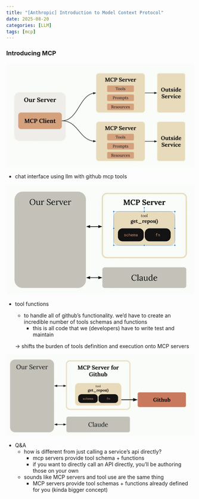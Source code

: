 ```yaml
---
title: "[Anthropic] Introduction to Model Context Protocol"
date: 2025-08-20
categories: [LLM]
tags: [mcp]
---
```


### Introducing MCP

![1st_image](./assets/1.png)

- chat interface using llm with github mcp tools

![2nd_image](./assets/2.png)

- tool functions
    - to handle all of github’s functionality. we’d have to create an incredible number of tools schemas and functions
        - this is all code that we (developers) have to write test and maintain
    
    → shifts the burden of tools definition and execution onto MCP servers
    

![3rd_image](./assets/3.png)

- Q&A
    - how is different from just calling a service’s api directly?
        - mcp servers provide tool schema + functions
        - if you want to directly call an API directly, you’ll be authoring those on your own
    - sounds like MCP servers and tool use are the same thing
        - MCP servers provide tool schemas + functions already defined for you (kinda bigger concept)